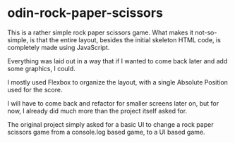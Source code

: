 # odin-rock-paper-scissors

This is a rather simple rock paper scissors game.
What makes it not-so-simple, is that the entire layout, besides
the initial skeleton HTML code, is completely made using JavaScript.

Everything was laid out in a way that if I wanted to come back later and 
add some graphics, I could.

I mostly used Flexbox to organize the layout, with a single Absolute Position
used for the score.

I will have to come back and refactor for smaller screens later on, but for
now, I already did much more than the project itself asked for.

The original project simply asked for a basic UI to change a rock paper
scissors game from a console.log based game, to a UI based game.
